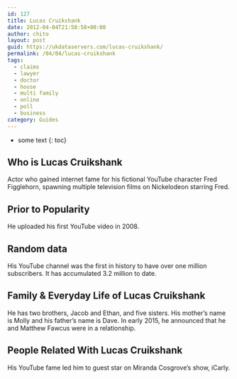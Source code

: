 ```yaml
---
id: 127
title: Lucas Cruikshank
date: 2012-04-04T21:58:58+00:00
author: chito
layout: post
guid: https://ukdataservers.com/lucas-cruikshank/
permalink: /04/04/lucas-cruikshank
tags:
  - claims
  - lawyer
  - doctor
  - house
  - multi family
  - online
  - poll
  - business
category: Guides
---
```


* some text
{: toc}


## Who is  Lucas Cruikshank
                  
                  
                  
Actor who gained internet fame for his fictional YouTube character Fred Figglehorn, spawning multiple television films on Nickelodeon starring Fred.
                  
                
                
                
## Prior to Popularity 
                  
                  
                  
He uploaded his first YouTube video in 2008.
                  
                
                
                
## Random data 
                  
                  
                  
His YouTube channel was the first in history to have over one million subscribers. It has accumulated 3.2 million to date. 
                  
                
                
                
## Family & Everyday Life of Lucas Cruikshank
                  
                  
                  
He has two brothers, Jacob and Ethan, and five sisters. His mother&#8217;s name is Molly and his father&#8217;s name is Dave. In early 2015, he announced that he and Matthew Fawcus were in a relationship.
                  
                
                
                
## People Related With  Lucas Cruikshank
                  
                  
                  
His YouTube fame led him to guest star on Miranda Cosgrove&#8217;s show, iCarly.
                  
                
              
            
          
          
          
    
    
  
